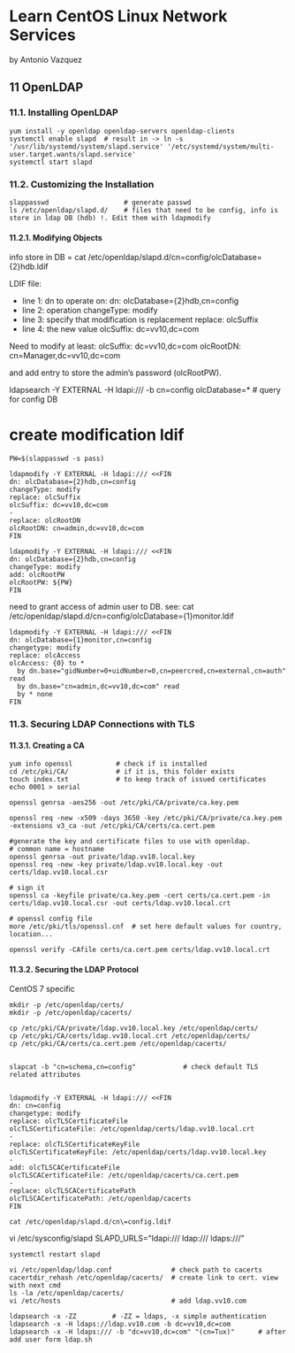 
# Learn CentOS Linux Network Services
by Antonio Vazquez

## 11 OpenLDAP

### 11.1. Installing OpenLDAP

~~~
yum install -y openldap openldap-servers openldap-clients
systemctl enable slapd  # result in -> ln -s '/usr/lib/systemd/system/slapd.service' '/etc/systemd/system/multi-user.target.wants/slapd.service'
systemctl start slapd
~~~

### 11.2. Customizing the Installation

~~~
slappasswd                   # generate passwd
ls /etc/openldap/slapd.d/    # files that need to be config, info is store in ldap DB (hdb) !. Edit them with ldapmodify
~~~

#### 11.2.1. Modifying Objects

info store in DB = 
cat /etc/openldap/slapd.d/cn=config/olcDatabase={2}hdb.ldif

LDIF file:
- line 1: dn to operate on:
dn: olcDatabase={2}hdb,cn=config
- line 2: operation
changeType: modify
- line 3: specify that modification is replacement
replace: olcSuffix
- line 4: the new value
olcSuffix: dc=vv10,dc=com

Need to modify at least:
olcSuffix: dc=vv10,dc=com
olcRootDN: cn=Manager,dc=vv10,dc=com

and add entry to store the admin’s password (olcRootPW).

ldapsearch -Y EXTERNAL -H ldapi:/// -b cn=config olcDatabase=\*      # query for config DB

# create modification ldif

~~~
PW=$(slappasswd -s pass)

ldapmodify -Y EXTERNAL -H ldapi:/// <<FIN
dn: olcDatabase={2}hdb,cn=config
changeType: modify
replace: olcSuffix
olcSuffix: dc=vv10,dc=com
-
replace: olcRootDN
olcRootDN: cn=admin,dc=vv10,dc=com
FIN

ldapmodify -Y EXTERNAL -H ldapi:/// <<FIN
dn: olcDatabase={2}hdb,cn=config
changeType: modify
add: olcRootPW
olcRootPW: ${PW}
FIN
~~~

need to grant access of admin user to DB. see:
cat /etc/openldap/slapd.d/cn\=config/olcDatabase\=\{1\}monitor.ldif

~~~
ldapmodify -Y EXTERNAL -H ldapi:/// <<FIN
dn: olcDatabase={1}monitor,cn=config
changetype: modify
replace: olcAccess
olcAccess: {0} to *
  by dn.base="gidNumber=0+uidNumber=0,cn=peercred,cn=external,cn=auth" read 
  by dn.base="cn=admin,dc=vv10,dc=com" read 
  by * none
FIN
~~~

### 11.3. Securing LDAP Connections with TLS

#### 11.3.1. Creating a CA

~~~
yum info openssl           # check if is installed
cd /etc/pki/CA/            # if it is, this folder exists
touch index.txt            # to keep track of issued certificates
echo 0001 > serial

openssl genrsa -aes256 -out /etc/pki/CA/private/ca.key.pem

openssl req -new -x509 -days 3650 -key /etc/pki/CA/private/ca.key.pem -extensions v3_ca -out /etc/pki/CA/certs/ca.cert.pem

#generate the key and certificate files to use with openldap.
# common name = hostname
openssl genrsa -out private/ldap.vv10.local.key
openssl req -new -key private/ldap.vv10.local.key -out certs/ldap.vv10.local.csr

# sign it
openssl ca -keyfile private/ca.key.pem -cert certs/ca.cert.pem -in certs/ldap.vv10.local.csr -out certs/ldap.vv10.local.crt

# openssl config file
more /etc/pki/tls/openssl.cnf  # set here default values for country, location...

openssl verify -CAfile certs/ca.cert.pem certs/ldap.vv10.local.crt
~~~

#### 11.3.2. Securing the LDAP Protocol

CentOS 7 specific

~~~
mkdir -p /etc/openldap/certs/
mkdir -p /etc/openldap/cacerts/

cp /etc/pki/CA/private/ldap.vv10.local.key /etc/openldap/certs/
cp /etc/pki/CA/certs/ldap.vv10.local.crt /etc/openldap/certs/
cp /etc/pki/CA/certs/ca.cert.pem /etc/openldap/cacerts/


slapcat -b "cn=schema,cn=config"            # check default TLS related attributes


ldapmodify -Y EXTERNAL -H ldapi:/// <<FIN
dn: cn=config
changetype: modify
replace: olcTLSCertificateFile
olcTLSCertificateFile: /etc/openldap/certs/ldap.vv10.local.crt
-
replace: olcTLSCertificateKeyFile
olcTLSCertificateKeyFile: /etc/openldap/certs/ldap.vv10.local.key
-
add: olcTLSCACertificateFile
olcTLSCACertificateFile: /etc/openldap/cacerts/ca.cert.pem
-
replace: olcTLSCACertificatePath
olcTLSCACertificatePath: /etc/openldap/cacerts
FIN

cat /etc/openldap/slapd.d/cn\=config.ldif
~~~

vi /etc/sysconfig/slapd
SLAPD_URLS="ldapi:/// ldap:/// ldaps:///"

~~~
systemctl restart slapd

vi /etc/openldap/ldap.conf               # check path to cacerts
cacertdir_rehash /etc/openldap/cacerts/  # create link to cert. view with next cmd
ls -la /etc/openldap/cacerts/
vi /etc/hosts                            # add ldap.vv10.com 

ldapsearch -x -ZZ         # -ZZ = ldaps, -x simple authentication
ldapsearch -x -H ldaps://ldap.vv10.com -b dc=vv10,dc=com
ldapsearch -x -H ldaps:/// -b "dc=vv10,dc=com" "(cn=Tux)"      # after add user form ldap.sh

~~~